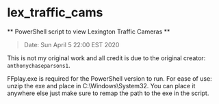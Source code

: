 # lex_traffic_cams
** PowerShell script to view Lexington Traffic Cameras **
> Date: Sun April 5 22:00 EST 2020
>
This is not my original work and all credit is due to the original creator: `anthonychaseparsons1`. 
>
FFplay.exe is required for the PowerShell version to run. For ease of use: unzip the exe and place in C:\Windows\System32.
You can place it anywhere else just make sure to remap the path to the exe in the script.
